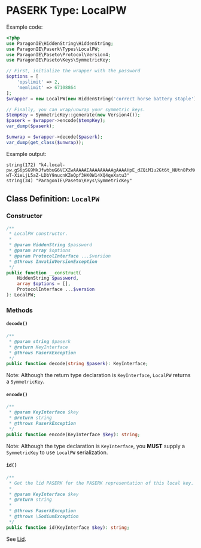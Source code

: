 # PASERK Type: LocalPW

Example code:

```php
<?php
use ParagonIE\HiddenString\HiddenString;
use ParagonIE\Paserk\Types\LocalPW;
use ParagonIE\Paseto\Protocol\Version4;
use ParagonIE\Paseto\Keys\SymmetricKey;

// First, initialize the wrapper with the password
$options = [
    'opslimit' => 2,
    'memlimit' => 67108864 
];
$wrapper = new LocalPW(new HiddenString('correct horse battery staple'), $options, new Version4());

// Finally, you can wrap/unwrap your symmetric keys.
$tempKey = SymmetricKey::generate(new Version4());
$paserk = $wrapper->encode($tempKey);
var_dump($paserk);

$unwrap = $wrapper->decode($paserk);
var_dump(get_class($unwrap));
```

Example output:

```
string(172) "k4.local-pw.gS6pSG9MkJfwbbuG6VCXZwAAAAAEAAAAAAAAAgAAAAHpE_dZQiM1u2Gt6t_NUtn8PxMA25xa8mnAQ0ntoHv0u6OBK6UJSj7Q56ng5v1YPPicLMGupDK
wT-XieLjL5aZ-LDbY9nucnKZeQpf3HK0W14XQ4qeXatu3"
string(34) "ParagonIE\Paseto\Keys\SymmetricKey"
```

## Class Definition: `LocalPW`

### Constructor

```php
/**
 * LocalPW constructor.
 *
 * @param HiddenString $password
 * @param array $options
 * @param ProtocolInterface ...$version
 * @throws InvalidVersionException
 */
public function __construct(
    HiddenString $password,
    array $options = [],
    ProtocolInterface ...$version
): LocalPW;
```

### Methods

#### `decode()`

```php
/**
 * @param string $paserk
 * @return KeyInterface
 * @throws PaserkException
 */
public function decode(string $paserk): KeyInterface;
```

Note: Although the return type declaration is `KeyInterface`, `LocalPW` returns
a `SymmetricKey`.

#### `encode()`

```php
/**
 * @param KeyInterface $key
 * @return string
 * @throws PaserkException
 */
public function encode(KeyInterface $key): string;
```

Note: Although the type declaration is `KeyInterface`, you **MUST** supply a
`SymmetricKey` to use `LocalPW` serialization.

#### `id()`

```php
/**
 * Get the lid PASERK for the PASERK representation of this local key.
 *
 * @param KeyInterface $key
 * @return string
 *
 * @throws PaserkException
 * @throws \SodiumException
 */
public function id(KeyInterface $key): string;
```

See [Lid](Lid.md#encodelocal).
